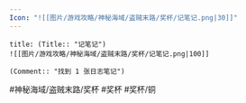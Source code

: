 ```yaml
---
Icon: "![[图片/游戏攻略/神秘海域/盗贼末路/奖杯/记笔记.png|30]]"
---
```

```ad-common-bronze-trophy
title: (Title:: "记笔记")
![[图片/游戏攻略/神秘海域/盗贼末路/奖杯/记笔记.png|100]]

(Comment:: "找到 1 张日志笔记")
```

#神秘海域/盗贼末路/奖杯 #奖杯 #奖杯/铜
